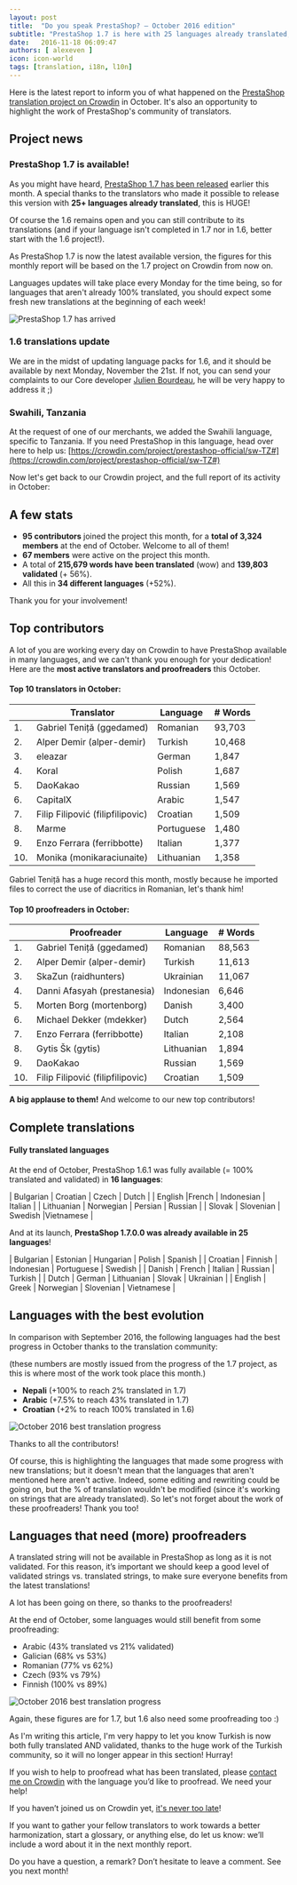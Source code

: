 ```yaml
---
layout: post
title:  "Do you speak PrestaShop? – October 2016 edition"
subtitle: "PrestaShop 1.7 is here with 25 languages already translated, hurrah!"
date:   2016-11-18 06:09:47
authors: [ alexeven ]
icon: icon-world
tags: [translation, i18n, l10n]
---
```



Here is the latest report to inform you of what happened on the [PrestaShop translation project on Crowdin](https://crowdin.com/project/prestashop-official) in October. It's also an opportunity to highlight the work of PrestaShop's community of translators.

## Project news


### PrestaShop 1.7 is available!

As you might have heard, [PrestaShop 1.7 has been released](http://build.prestashop.com/news/prestashop-1-7-0-0-released/) earlier this month.
A special thanks to the translators who made it possible to release this version with **25+ languages already translated**, this is HUGE!

Of course the 1.6 remains open and you can still contribute to its translations (and if your language isn't completed in 1.7 nor in 1.6, better start with the 1.6 project!).

As PrestaShop 1.7 is now the latest available version, the figures for this monthly report will be based on the 1.7 project on Crowdin from now on.

Languages updates will take place every Monday for the time being, so for languages that aren't already 100% translated, you should expect some fresh new translations at the beginning of each week!

![PrestaShop 1.7 has arrived](/assets/images/2016/11/Badge1.7-Color.png)


### 1.6 translations update

We are in the midst of updating language packs for 1.6, and it should be available by next Monday, November the 21st.
If not, you can send your complaints to our Core developer <a href="mailto:julien.bourdeau@prestashop.com">Julien Bourdeau</a>, he will be very happy to address it ;)

### Swahili, Tanzania

At the request of one of our merchants, we added the Swahili language, specific to Tanzania. If you need PrestaShop in this language, head over here to help us:
[https://crowdin.com/project/prestashop-official/sw-TZ#](https://crowdin.com/project/prestashop-official/sw-TZ#)


Now let's get back to our Crowdin project, and the full report of its activity in October:

## A few stats

* **95 contributors** joined the project this month, for a **total of 3,324 members** at the end of October. Welcome to all of them!
* **67 members** were active on the project this month.
* A total of **215,679 words have been translated** (wow) and **139,803 validated** (+ 56%).
* All this in **34 different languages** (+52%).


Thank you for your involvement!

## Top contributors

A lot of you are working every day on Crowdin to have PrestaShop available in many languages, and we can't thank you enough for your dedication! Here are the **most active translators and proofreaders** this October.

#### Top 10 translators in October:

| |Translator | Language | # Words
|-|---------- | -------- | ----------------
 1. | Gabriel Teniță (ggedamed)| Romanian  | 93,703
 2. | Alper Demir (alper-demir) | Turkish  | 10,468
 3. | eleazar | German | 1,847
 4. | Koral | Polish | 1,687
 5. | DaoKakao | Russian | 1,569
 6. | CapitalX | Arabic | 1,547
 7. | Filip Filipović (filipfilipovic) | Croatian | 1,509
 8. | Marme | Portuguese | 1,480
 9. | Enzo Ferrara (ferribbotte) | Italian | 1,377
10. | Monika (monikaraciunaite) | Lithuanian | 1,358

Gabriel Teniță has a huge record this month, mostly because he imported files to correct the use of diacritics in Romanian, let's thank him!


#### Top 10 proofreaders in October:

| | Proofreader | Language | # Words
|-| ---------- | -------- | ----------------
 1. | Gabriel Teniță (ggedamed)| Romanian  | 88,563
 2. | Alper Demir (alper-demir) | Turkish  | 11,613
 3. | SkaZun (raidhunters) | Ukrainian | 11,067
 4. | Danni Afasyah (prestanesia)| Indonesian | 6,646
 5. | Morten Borg (mortenborg) | Danish | 3,400
 6. | Michael Dekker (mdekker) | Dutch | 2,564
 7. | Enzo Ferrara (ferribbotte) | Italian | 2,108
 8. | Gytis Šk (gytis) | Lithuanian | 1,894
 9. | DaoKakao | Russian | 1,569
10. | Filip Filipović (filipfilipovic) | Croatian | 1,509

**A big applause to them!** And welcome to our new top contributors!


## Complete translations

#### Fully translated languages

At the end of October, PrestaShop 1.6.1 was fully available (= 100% translated and validated) in **16 languages**:

| Bulgarian | Croatian | Czech | Dutch |
|  English |French | Indonesian | Italian |
| Lithuanian | Norwegian | Persian | Russian |
| Slovak | Slovenian | Swedish |Vietnamese |


And at its launch, **PrestaShop 1.7.0.0 was already available in 25 languages**!

| Bulgarian | Estonian | Hungarian | Polish | Spanish |
| Croatian | Finnish | Indonesian | Portuguese | Swedish |
| Danish | French | Italian | Russian | Turkish |
| Dutch | German | Lithuanian | Slovak | Ukrainian |
| English | Greek | Norwegian | Slovenian | Vietnamese |



## Languages with the best evolution

In comparison with September 2016, the following languages had the best progress in October thanks to the translation community:

(these numbers are mostly issued from the progress of the 1.7 project, as this is where most of the work took place this month.)

* **Nepali** (+100% to reach 2% translated in 1.7)
* **Arabic** (+7.5% to reach 43% translated in 1.7)
* **Croatian** (+2% to reach 100% translated in 1.6)

![October 2016 best translation progress](/assets/images/2016/11/Build_Crowdin_progress_Oct16.png)

Thanks to all the contributors!

Of course, this is highlighting the languages that made some progress with new translations; but it doesn't mean that the languages that aren't mentioned here aren't active. Indeed, some editing and rewriting could be going on, but the % of translation wouldn't be modified (since it's working on strings that are already translated). So let's not forget about the work of these proofreaders! Thank you too!

## Languages that need (more) proofreaders

A translated string will not be available in PrestaShop as long as it is not validated. For this reason, it’s important we should keep a good level of validated strings vs. translated strings, to make sure everyone benefits from the latest translations!

A lot has been going on there, so thanks to the proofreaders!

At the end of October, some languages would still benefit from some proofreading:

* Arabic (43% translated vs 21% validated)
* Galician (68% vs 53%)
* Romanian (77% vs 62%)
* Czech (93% vs 79%)
* Finnish (100% vs 89%)


![October 2016 best translation progress](/assets/images/2016/11/Build_Crowdin_proofreading_Oct16.png)

Again, these figures are for 1.7, but 1.6 also need some proofreading too :)

As I'm writing this article, I'm very happy to let you know Turkish is now both fully translated AND validated, thanks to the huge work of the Turkish community, so it will no longer appear in this section! Hurray!

If you wish to help to proofread what has been translated, please [contact me on Crowdin](https://crowdin.com/profile/alex-even) with the language you’d like to proofread. We need your help!



If you haven’t joined us on Crowdin yet, [it's never too late](https://crowdin.com/project/prestashop-official)!

If you want to gather your fellow translators to work towards a better harmonization, start a glossary, or anything else, do let us know: we’ll include a word about it in the next monthly report.

Do you have a question, a remark? Don’t hesitate to leave a comment. See you next month!
